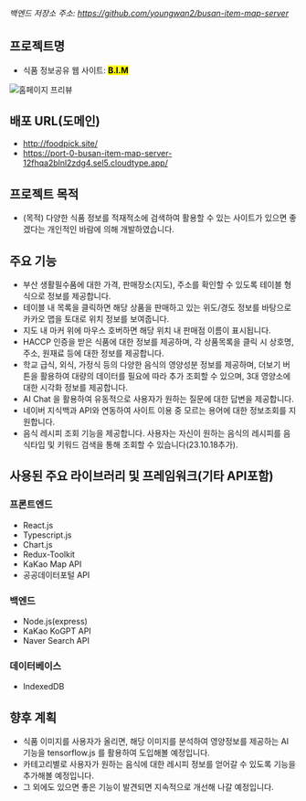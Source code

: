 ###### 백엔드 저장소 주소: https://github.com/youngwan2/busan-item-map-server



## 프로젝트명
- 식품 정보공유 웹 사이트: <mark><b>B.I.M</b></mark>
<p style="text-aligin:center">
  <img src="https://github.com/youngwan2/busan_item_map/assets/107159871/256f8cdf-6e65-412b-8a45-4f43d2313e91" alt="홈페이지 프리뷰"/>
  </p>


## 배포 URL(도메인)
- <a href="http://foodpick.site/" target="_blank">http://foodpick.site/</a>
- <a href="https://port-0-busan-item-map-server-12fhqa2blnl2zdg4.sel5.cloudtype.app/" target="_blank">https://port-0-busan-item-map-server-12fhqa2blnl2zdg4.sel5.cloudtype.app/</a>

## 프로젝트 목적
- (목적) 다양한 식품 정보를 적재적소에 검색하여 활용할 수 있는 사이트가 있으면 좋겠다는 개인적인 바람에 의해 개발하였습니다. 

## 주요 기능
- 부산 생활필수품에 대한 가격, 판매장소(지도), 주소를 확인할 수 있도록 테이블 형식으로 정보를 제공합니다.
- 테이블 내 목록을 클릭하면 해당 상품을 판매하고 있는 위도/경도 정보를 바탕으로 카카오 맵을 토대로 위치 정보를 보여줍니다.
- 지도 내 마커 위에 마우스 호버하면 해당 위치 내 판매점 이름이 표시됩니다.
- HACCP 인증을 받은 식품에 대한 정보를 제공하며, 각 상품목록을 클릭 시 상호명, 주소, 원재료 등에 대한 정보를 제공합니다.
- 학교 급식, 외식, 가정식 등의 다양한 음식의 영양성분 정보를 제공하며, 더보기 버튼을 활용하여 대량의 데이터를 필요에 따라 추가 조회할 수 있으며, 3대 영양소에 대한 시각화 정보를 제공합니다.
- AI Chat 을 활용하여 유동적으로 사용자가 원하는 질문에 대한 답변을 제공합니다.
- 네이버 지식백과 API와 연동하여 사이트 이용 중 모르는 용어에 대한 정보조회를 지원합니다.
- 음식 레시피 조회 기능을 제공합니다. 사용자는 자신이 원하는 음식의 레시피를 음식타입 및 키워드 검색을 통해 조회할 수 있습니다(23.10.18추가).

## 사용된 주요 라이브러리 및 프레임워크(기타 API포함)
### 프론트엔드
- React.js
- Typescript.js
- Chart.js
- Redux-Toolkit
- KaKao Map API
- 공공데이터포털 API

### 백엔드
- Node.js(express)
- KaKao KoGPT API
- Naver Search API
  
### 데이터베이스
- IndexedDB

## 향후 계획
- 식품 이미지를 사용자가 올리면, 해당 이미지를 분석하여 영양정보를 제공하는 AI 기능을 tensorflow.js 를 활용하여 도입해볼 예정입니다.
- 카테고리별로 사용자가 원하는 음식에 대한 레시피 정보를 얻어갈 수 있도록 기능을 추가해볼 예정입니다.
- 그 외에도 있으면 좋은 기능이 발견되면 지속적으로 개선해 나갈 예정입니다.
